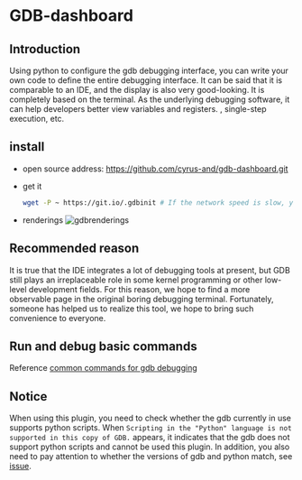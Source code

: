 # GDB-dashboard

## Introduction

Using python to configure the gdb debugging interface, you can write your own code to define the entire debugging interface. It can be said that it is comparable to an IDE, and the display is also very good-looking. It is completely based on the terminal. As the underlying debugging software, it can help developers better view variables and registers. , single-step execution, etc.

## install

+ open source address: <https://github.com/cyrus-and/gdb-dashboard.git>

+ get it
  
  ```sh
  wget -P ~ https://git.io/.gdbinit # If the network speed is slow, you can directly create a new file with the same name. gdbinit and then copy and paste it
  ```

+ renderings ![gdbrenderings](https://raw.githubusercontent.com/wiki/cyrus-and/gdb-dashboard/Screenshot.png)

## Recommended reason

It is true that the IDE integrates a lot of debugging tools at present, but GDB still plays an irreplaceable role in some kernel programming or other low-level development fields. For this reason, we hope to find a more observable page in the original boring debugging terminal. Fortunately, someone has helped us to realize this tool, we hope to bring such convenience to everyone.

## Run and debug basic commands

Reference [common commands for gdb debugging](https://www.jianshu.com/p/5663e4a55202)

## Notice

When using this plugin, you need to check whether the gdb currently in use supports python scripts. When `Scripting in the "Python" language is not supported in this copy of GDB.` appears, it indicates that the gdb does not support python scripts and cannot be used this plugin. In addition, you also need to pay attention to whether the versions of gdb and python match, see [issue](https://github.com/cyrus-and/gdb-dashboard/issues/147).
